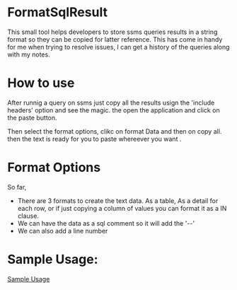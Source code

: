 # FormatSqlResult
This small tool helps developers to store ssms queries results in a string format so they can be copied for latter reference. This has come in handy for me when trying to resolve issues, I can get a history of the queries along with my notes.

# How to use
After runnig a query on ssms just copy all the results usign the 'include headers' option and see the magic. the open the application and click on the paste button.

Then select the format options, clikc on format Data and then on copy all. then the text is ready for you to paste whereever you want .

# Format Options
So far, 
* There are 3 formats to create the text data. As a table, As a detail for each row, or if just copying a column of values you can format it as a  IN clause.
* We can have the data as a sql comment so it will add the  '--'
* We can also add a line number

# Sample Usage:

[Sample Usage](./blob/howto.png)
